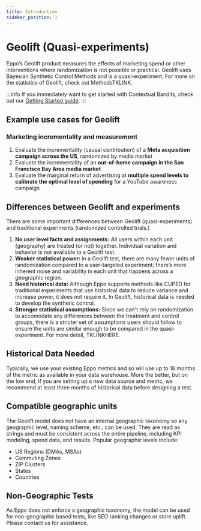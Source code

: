 ```yaml
---
title: Introduction
sidebar_position: 1
---
```



# Geolift (Quasi-experiments)

Eppo’s Geolift product measures the effects of marketing spend or other interventions where randomization is not possible or practical. Geolift uses Bayesian Synthetic Control Methods and is a quasi-experiment. For more on the statistics of Geolift, check out MethodsTKLINK.


:::info
If you immediately want to get started with Contextual Bandits, check out our [Getting Started guide](/bandit-quickstart).
:::

## Example use cases for Geolift

### Marketing incrementality and measurement

1. Evaluate the incrementality (causal contribution) of a **Meta acquisition campaign across the US**, randomized by media market
2. Evaluate the incrementality of an **out-of-home campaign in the San Francisco Bay Area media market**
3. Evaluate the marginal return of advertising at **multiple spend levels to calibrate the optimal level of spending** for a YouTube awareness campaign

## Differences between Geolift and experiments

There are some important differences between Geolift (quasi-experiments) and traditional experiments (randomized controlled trials.)

1. **No user level facts and assignments:** All users within each unit (geography) are treated (or not) together. Individual variation and behavior is not available to a Geolift test.
2. **Weaker statistical power:** in a Geolift test, there are many fewer units of randomization compared to a user-targeted experiment; there’s more inherent noise and variability in each unit that happens across a geographic region.
3. **Need historical data:** Although Eppo supports methods like CUPED for traditional experiments that use historical data to reduce variance and increase power, it does not require it. In Geolift, historical data is needed to develop the synthetic control.
4. **Stronger statistical assumptions:** Since we can't rely on randomization to accomodate any differences between the treatment and control groups, there is a stricter set of assumptions users should follow to ensure the units are similar enough to be compared in the quasi-experiment. For more detail, TKLINKHERE.

## Historical Data Needed

Typically, we use your existing Eppo metrics and so will use up to 18 months of the metric as available in your data warehouse. More the better, but on the low end, if you are setting up a new data source and metric, we recommend at least three months of historical data before designing a test.

## Compatible geographic units

The Geolift model does not have an internal geographic taxonomy so any geographic level, naming scheme, etc., can be used. They are read as strings and must be consistent across the entire pipeline, including KPI modeling, spend data, and results. Popular geographic levels include:

- US Regions (DMAs, MSAs)
- Commuting Zones
- ZIP Clusters
- States
- Countries

## Non-Geographic Tests

As Eppo does not enforce a geographic taxonomy, the model can be used for non-geographic based tests, like SEO ranking changes or store uplift. Please contact us for assistance.
